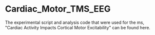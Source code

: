 # Cardiac_Motor_TMS_EEG
The experimental script and analysis code that were used for the ms, "Cardiac Activity Impacts Cortical Motor Excitability" can be found here.
